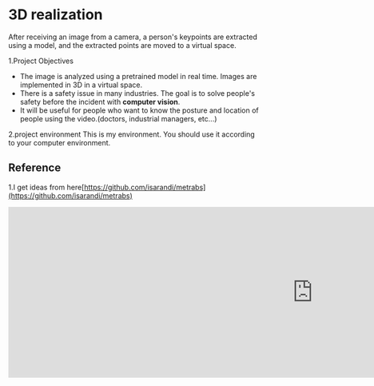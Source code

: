 # 3D realization
After receiving an image from a camera, a person's keypoints are extracted using a model, and the extracted points are moved to a virtual space.



1.Project Objectives
* The image is analyzed using a pretrained model in real time. Images are implemented in 3D in a virtual space.
* There is a safety issue in many industries. The goal is to solve people's safety before the incident with **computer vision**.
* It will be useful for people who want to know the posture and location of people using the video.(doctors, industrial managers, etc...)


2.project environment
This is my environment. You should use it according to your computer environment.


## Reference
1.I get ideas from here[https://github.com/isarandi/metrabs](https://github.com/isarandi/metrabs)

<iframe width="1217" height="342" src="https://www.youtube.com/embed/XFO9OA-xWGA" title="TEST" frameborder="0" allow="accelerometer; autoplay; clipboard-write; encrypted-media; gyroscope; picture-in-picture" allowfullscreen></iframe>
